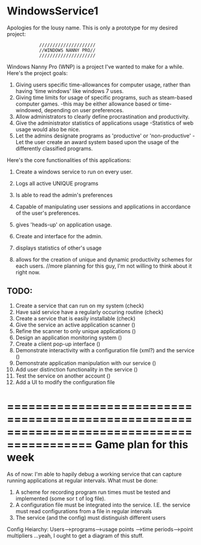 WindowsService1
===============

Apologies for the lousy name. This is only a prototype for my desired project:

                /////////////////////
                //WINDOWS NANNY PRO//
                /////////////////////


Windows Nanny Pro (WNP) is a project I've wanted to make for a while. Here's the project goals:


1. Giving users specific time-allowances for computer usage, rather than having 'time windows' like windows 7 uses.
2. Giving time limits for usage of specific programs, such as steam-based computer games.
                -this may be either allowance based or time-windowed, depending on user preferences.
3. Allow administrators to clearly define procrastination and productivity.
4. Give the administrator statistics of applications usage
                -Statistics of web usage would also be nice.
5. Let the admins designate programs as 'productive' or 'non-productive'
            -Let the user create an award system based upon the usage of the differently classified programs.


Here's the core functionalities of this applications:


1. Create a windows service to run on every user.

2. Logs all active UNIQUE programs

3. Is able to read the admin's preferences

4. Capable of manipulating user sessions and applications in accordance of the user's preferences.

5. gives 'heads-up' on application usage.

6. Create and interface for the admin.

7. displays statistics of other's usage

8. allows for the creation of unique and dynamic productivity schemes for each users.
      //more planning for this guy, I'm not willing to think about it right now.

TODO:
-------------------------------------------------------------------------------------------
  1. Create a service that can run on my system                                   (check)
  2. Have said service have a regularly occuring routine                          (check)
  3. Create a service that is easily installable                                  (check)
  4. Give the service an active application scanner                               ()
  5. Refine the scanner to only unique applications                               ()
  6. Design an application monitoring system                                      ()
  7. Create a client pop-up interface                                             ()
  8. Demonstrate interactivity with a configuration file (xml?) and the service   ()
  9. Demonstrate application manipulation with our service                        ()
  10. Add user distinction functionality in the service                           ()
  11. Test the service on another account                                         ()
  12. Add a UI to modify the configuration file

==========================================================================================
Game plan for this week
==========================================================================================
As of now:
I'm able to hapily debug a working service that can capture running applications at regular intervals.
What must be done:
1. A scheme for recording program run times must be tested and implemented (some sor t of log file).
2. A configuration file must be integrated into the service. I.E. the service must read configurations from a file in regular intervals
3. The service (and the config) must distinguish different users
 
Config Heiarchy:
Users-->programs-->usage points
     -->time periods-->point multipliers
...yeah, I ought to get a diagram of this stuff. 
